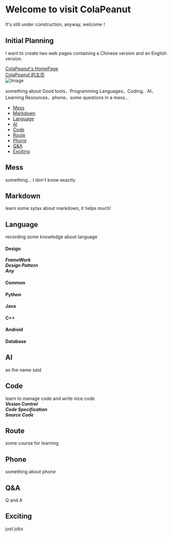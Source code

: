 # Welcome to visit ColaPeanut

It's still under construction, anyway, welcome！

## Initial Planning

I want to create two web pages containing a Chinese version and an English version.

[ColaPeanut's HomePage](https://colapeanut.github.io/)  
[ColaPeanut 的主页](https://colapeanut.github.io/)  
![Image](src)

something about Good tools、Programming Languages、Coding、AI、Learning Resources、phone、some questions in a mess...
- [Mess](#Mess)
- [Markdown](#Markdown)
- [Language](#Language)
- [AI](#AI)
- [Code](#Code)
- [Route](#Route)
- [Phone](#Phone)
- [Q&A](#Q&A)
- [Exciting](#Exciting)


## <span id="Mess">Mess</span>
something... I don't know exactly

## <span id="Markdown">Markdown</span>
learn some sytax about markdown, it helps much!

## <span id="Language">Language</span>
recording some knowledge about language
#### Design
***FrameWork***  
***Design Pattern***  
***Any***  
#### Common
#### Python
#### Java
#### C++
#### Android
#### Database

## <span id="AI">AI</span>
as the name said

## <span id="Code">Code</span>
learn to manage code and write nice code    
***Vesion Control***  
***Code Specification***  
***Source Code***  


## <span id="Route">Route</span>
some course for learning

## <span id="Phone">Phone</span>
something about phone

## <span id="Q&A">Q&A</span>
Q and A

## <span id="Exciting">Exciting</span>
just jobs
